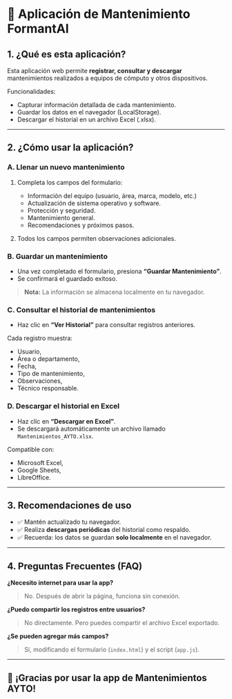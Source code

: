 # 📘 Aplicación de Mantenimiento FormantAI

## 1. ¿Qué es esta aplicación?

Esta aplicación web permite **registrar, consultar y descargar** mantenimientos realizados a equipos de cómputo y otros dispositivos.

Funcionalidades:
- Capturar información detallada de cada mantenimiento.
- Guardar los datos en el navegador (LocalStorage).
- Descargar el historial en un archivo Excel (.xlsx).

---

## 2. ¿Cómo usar la aplicación?

### A. Llenar un nuevo mantenimiento
1. Completa los campos del formulario:
   - Información del equipo (usuario, área, marca, modelo, etc.)
   - Actualización de sistema operativo y software.
   - Protección y seguridad.
   - Mantenimiento general.
   - Recomendaciones y próximos pasos.

2. Todos los campos permiten observaciones adicionales.

### B. Guardar un mantenimiento
- Una vez completado el formulario, presiona **“Guardar Mantenimiento”**.
- Se confirmará el guardado exitoso.

> **Nota:** La información se almacena localmente en tu navegador.

### C. Consultar el historial de mantenimientos
- Haz clic en **“Ver Historial”** para consultar registros anteriores.

Cada registro muestra:
- Usuario,
- Área o departamento,
- Fecha,
- Tipo de mantenimiento,
- Observaciones,
- Técnico responsable.

### D. Descargar el historial en Excel
- Haz clic en **“Descargar en Excel”**.
- Se descargará automáticamente un archivo llamado `Mantenimientos_AYTO.xlsx`.

Compatible con:
- Microsoft Excel,
- Google Sheets,
- LibreOffice.

---

## 3. Recomendaciones de uso

- ✅ Mantén actualizado tu navegador.
- ✅ Realiza **descargas periódicas** del historial como respaldo.
- ✅ Recuerda: los datos se guardan **solo localmente** en el navegador.

---

## 4. Preguntas Frecuentes (FAQ)

**¿Necesito internet para usar la app?**  
> No. Después de abrir la página, funciona sin conexión.

**¿Puedo compartir los registros entre usuarios?**  
> No directamente. Pero puedes compartir el archivo Excel exportado.

**¿Se pueden agregar más campos?**  
> Sí, modificando el formulario (`index.html`) y el script (`app.js`).

---

## 🚀 ¡Gracias por usar la app de Mantenimientos AYTO!
